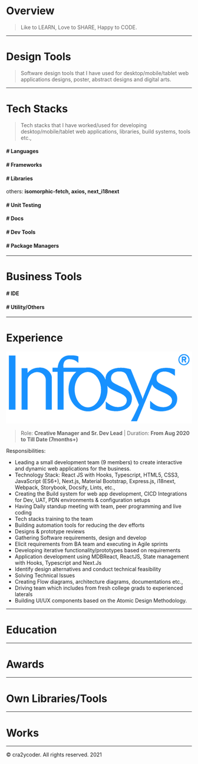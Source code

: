 # Overview

> Like to LEARN, Love to SHARE, Happy to CODE.

<div id="detail-card-wrapper" class="details-card-wrapper"></div>

<hr />

# Design Tools

> Software design tools that I have used for desktop/mobile/tablet web applications designs, poster, abstract designs and digital arts.

<div id="designtools" class="logo-wrapper"></div>

<hr />

# Tech Stacks

> Tech stacks that I have worked/used for developing desktop/mobile/tablet web applications, libraries, build systems, tools etc.,

#### # Languages

<div id="languages" class="logo-wrapper"></div>

#### # Frameworks

<div id="frameworks" class="logo-wrapper"></div>

#### # Libraries

<div id="libraries" class="logo-wrapper"></div>

others: **isomorphic-fetch, axios, next_i18next**

#### # Unit Testing

<div id="unittesting" class="logo-wrapper"></div>

#### # Docs

<div id="docs" class="logo-wrapper"></div>

#### # Dev Tools

<div id="devtools" class="logo-wrapper"></div>

#### # Package Managers

<div id="packagemanagers" class="logo-wrapper"></div>

<hr />

# Business Tools

#### # IDE

<div id="ide" class="logo-wrapper"></div>

#### # Utility/Others

<div id="utility" class="logo-wrapper"></div>

<hr />

# Experience

<div class="tech-logo-img">
    <img src="./assets/logo_infy.jpg" />
</div>

> Role: **Creative Manager and Sr. Dev Lead** | Duration: **From Aug 2020 to Till Date (7months+)**

Responsibilities:

- Leading a small development team (9 members) to create interactive and dynamic web applications for the business.
- Technology Stack: React JS with Hooks, Typescript, HTML5, CSS3, JavaScript (ES6+), Next.js, Material Bootstrap, Express.js, i18next, Webpack, Storybook, Docsify, Lints, etc.,
- Creating the Build system for web app development, CICD Integrations for Dev, UAT, PDN environments & configuration setups
- Having Daily standup meeting with team, peer programming and live coding
- Tech stacks training to the team
- Building automation tools for reducing the dev efforts
- Designs & prototype reviews
- Gathering Software requirements, design and develop
- Elicit requirements from BA team and executing in Agile sprints
- Developing iterative functionality/prototypes based on requirements
- Application development using MDBReact, ReactJS, State management with Hooks, Typescript and Next.Js
- Identify design alternatives and conduct technical feasibility
- Solving Technical Issues
- Creating Flow diagrams, architecture diagrams, documentations etc.,
- Driving team which includes from fresh college grads to experienced laterals
- Building UI/UX components based on the Atomic Design Methodology.

<hr />

# Education

<hr />

# Awards

<hr />

# Own Libraries/Tools

<hr />

# Works

<hr />

<div id="design-tools">
</div>

<p>
© cra2ycoder. All rights reserved. 2021
</p>

